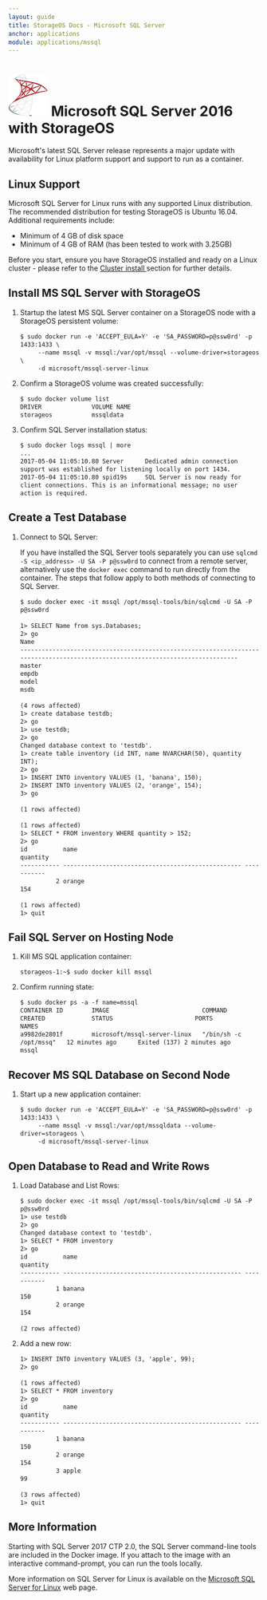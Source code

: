 ```yaml
---
layout: guide
title: StorageOS Docs - Microsoft SQL Server
anchor: applications
module: applications/mssql
---
```



# ![image](/images/docs/explore/mssqllogo.png) Microsoft SQL Server 2016 with StorageOS

 Microsoft's latest SQL Server release represents a major update with availability for Linux platform support and support to run as a container.

## Linux Support

Microsoft SQL Server for Linux runs with any supported Linux distribution.  The recommended distribution for testing StorageOS is Ubuntu 16.04.  Additional requirements include:
* Minimum of 4 GB of disk space 
* Minimum of 4 GB of RAM (has been tested to work with 3.25GB)

Before you start, ensure you have StorageOS installed and ready on a Linux cluster - please refer to the [Cluster install ](../install/clusterinstall.html)section for further details.

## Install MS SQL Server with StorageOS

1. Startup the latest MS SQL Server container on a StorageOS node with a StorageOS persistent volume:

   ```
   $ sudo docker run -e 'ACCEPT_EULA=Y' -e 'SA_PASSWORD=p@ssw0rd' -p 1433:1433 \
        --name mssql -v mssql:/var/opt/mssql --volume-driver=storageos \
        -d microsoft/mssql-server-linux
   ```

2. Confirm a StorageOS volume was created successfully:

   ```
   $ sudo docker volume list
   DRIVER              VOLUME NAME
   storageos           mssqldata
   ```

3. Confirm SQL Server installation status:

   ```
   $ sudo docker logs mssql | more
   ...
   2017-05-04 11:05:10.80 Server      Dedicated admin connection support was established for listening locally on port 1434.
   2017-05-04 11:05:10.80 spid19s     SQL Server is now ready for client connections. This is an informational message; no user action is required.
   ```

## Create a Test Database

1. Connect to SQL Server:

   If you have installed the SQL Server tools separately you can use `sqlcmd -S <ip_address> -U SA -P p@ssw0rd` to connect from a remote server, alternatively use the `docker exec` command to run directly from the container.  The steps that follow apply to both methods of connecting to SQL Server. 

   ``` 
   $ sudo docker exec -it mssql /opt/mssql-tools/bin/sqlcmd -U SA -P p@ssw0rd 

   1> SELECT Name from sys.Databases;
   2> go
   Name
   --------------------------------------------------------------------------------------------------------------------------------
   master
   empdb
   model
   msdb

   (4 rows affected)
   1> create database testdb;
   2> go
   1> use testdb;
   2> go
   Changed database context to 'testdb'.
   1> create table inventory (id INT, name NVARCHAR(50), quantity INT);
   2> go
   1> INSERT INTO inventory VALUES (1, 'banana', 150);
   2> INSERT INTO inventory VALUES (2, 'orange', 154);
   3> go

   (1 rows affected)

   (1 rows affected)
   1> SELECT * FROM inventory WHERE quantity > 152;
   2> go
   id          name                                               quantity
   ----------- -------------------------------------------------- -----------
             2 orange                                                     154

   (1 rows affected)
   1> quit
   ```


## Fail SQL Server on Hosting Node

1. Kill MS SQL application container:

   ```
   storageos-1:~$ sudo docker kill mssql
   ```

2. Confirm running state:

   ```
   $ sudo docker ps -a -f name=mssql
   CONTAINER ID        IMAGE                          COMMAND                  CREATED             STATUS                       PORTS               NAMES
   a9982de2801f        microsoft/mssql-server-linux   "/bin/sh -c /opt/mssq"   12 minutes ago      Exited (137) 2 minutes ago                       mssql
   ```

## Recover MS SQL Database on Second Node

1. Start up a new application container:

   ```
   $ sudo docker run -e 'ACCEPT_EULA=Y' -e 'SA_PASSWORD=p@ssw0rd' -p 1433:1433 \
        --name mssql -v mssql:/var/opt/mssqldata --volume-driver=storageos \
        -d microsoft/mssql-server-linux
   ```

## Open Database to Read and Write Rows

1. Load Database and List Rows:

   ```
   $ sudo docker exec -it mssql /opt/mssql-tools/bin/sqlcmd -U SA -P p@ssw0rd 
   1> use testdb
   2> go
   Changed database context to 'testdb'.
   1> SELECT * FROM inventory
   2> go
   id          name                                               quantity
   ----------- -------------------------------------------------- -----------
             1 banana                                                     150
             2 orange                                                     154

   (2 rows affected)
   ```

2. Add a new row:

   ```
   1> INSERT INTO inventory VALUES (3, 'apple', 99);
   2> go

   (1 rows affected)
   1> SELECT * FROM inventory
   2> go
   id          name                                               quantity
   ----------- -------------------------------------------------- -----------
             1 banana                                                     150
             2 orange                                                     154
             3 apple                                                       99

   (3 rows affected)
   1> quit
   ```

## More Information

Starting with SQL Server 2017 CTP 2.0, the SQL Server command-line tools are included in the Docker image. If you attach to the image with an interactive command-prompt, you can run the tools locally.

More information on SQL Server for Linux is available on the [Microsoft SQL Server for Linux](https://docs.microsoft.com/en-us/sql/linux/sql-server-linux-overview "Microsoft SQL Server for Linux") web page.
